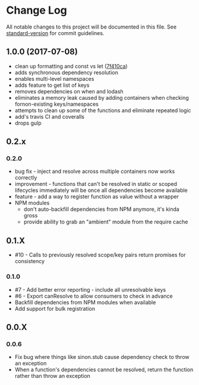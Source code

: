# Change Log

All notable changes to this project will be documented in this file. See [standard-version](https://github.com/conventional-changelog/standard-version) for commit guidelines.

<a name="1.0.0"></a>
## 1.0.0 (2017-07-08)

* clean up formatting and const vs let ([7f410ca](https://github.com/LeanKit-Labs/fount/commit/7f410ca))
* adds synchronous dependency resolution
* enables multi-level namespaces
* adds feature to get list of keys
* removes dependencies on when and lodash
* eliminates a memory leak caused by adding containers when checking fornon-existing keys/namespaces
* attempts to clean up some of the functions and eliminate repeated logic
* add's travis CI and coveralls
* drops gulp

## 0.2.x

### 0.2.0
 * bug fix - inject and resolve across multiple containers now works correctly
 * improvement - functions that can't be resolved in static or scoped lifecycles immediately will be once all dependencies become available
 * feature - add a way to register function as value without a wrapper
 * NPM modules
 	* don't auto-backfill dependencies from NPM anymore, it's kinda gross
 	* provide ability to grab an "ambient" module from the require cache

## 0.1.X

 * #10 - Calls to previously resolved scope/key pairs return promises for consistency

### 0.1.0

 * #7 - Add better error reporting - include all unresolvable keys
 * #6 - Export canResolve to allow consumers to check in advance
 * Backfill dependencies from NPM modules when available
 * Add support for bulk registration

## 0.0.X

### 0.0.6
 * Fix bug where things like sinon.stub cause dependency check to throw an exception
 * When a function's dependencies cannot be resolved, return the function rather than throw an exception
